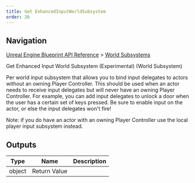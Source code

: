```yaml
---
title: Get EnhancedInputWorldSubsystem
order: 26
---
```

## Navigation

[Unreal Engine Blueprint API Reference](https://dev.epicgames.com/documentation/en-us/unreal-engine/BlueprintAPI) > [World Subsystems](https://dev.epicgames.com/documentation/en-us/unreal-engine/BlueprintAPI/WorldSubsystems)

Get Enhanced Input World Subsystem (Experimental) (World Subsystem)

Per world input subsystem that allows you to bind input delegates to actors without an owning Player Controller.
This should be used when an actor needs to receive input delegates but will never have an owning Player Controller.
For example, you can add input delegates to unlock a door when the user has a certain set of keys pressed.
Be sure to enable input on the actor, or else the input delegates won't fire!

Note: if you do have an actor with an owning Player Controller use the local player input subsystem instead.

## Outputs

| Type | Name | Description |
| --- | --- | --- |
| object | Return Value |  |
